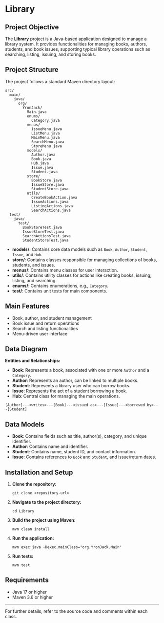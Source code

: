 
# Library

## Project Objective

The **Library** project is a Java-based application designed to manage a library system. It provides functionalities for managing books, authors, students, and book issues, supporting typical library operations such as searching, listing, issuing, and storing books.

## Project Structure

The project follows a standard Maven directory layout:

```
src/
  main/
    java/
      org/
        YronJack/
          Main.java
          enums/
            Category.java
          menus/
            IssueMenu.java
            ListMenu.java
            MainMenu.java
            SearchMenu.java
            StoreMenu.java
          models/
            Author.java
            Book.java
            Hub.java
            Issue.java
            Student.java
          store/
            BookStore.java
            IssueStore.java
            StudentStore.java
          utils/
            CreateBookAction.java
            IssueActions.java
            ListingActions.java
            SearchActions.java
  test/
    java/
      test/
        BookStoreTest.java
        IssueStoreTest.java
        SearchActionsTest.java
        StudentStoreTest.java
```

- **models/**: Contains core data models such as `Book`, `Author`, `Student`, `Issue`, and `Hub`.
- **store/**: Contains classes responsible for managing collections of books, students, and issues.
- **menus/**: Contains menu classes for user interaction.
- **utils/**: Contains utility classes for actions like creating books, issuing, listing, and searching.
- **enums/**: Contains enumerations, e.g., `Category`.
- **test/**: Contains unit tests for main components.

## Main Features

- Book, author, and student management
- Book issue and return operations
- Search and listing functionalities
- Menu-driven user interface

## Data Diagram

**Entities and Relationships:**

- **Book**: Represents a book, associated with one or more `Author` and a `Category`.
- **Author**: Represents an author, can be linked to multiple books.
- **Student**: Represents a library user who can borrow books.
- **Issue**: Represents the act of a student borrowing a book.
- **Hub**: Central class for managing the main operations.

```
[Author]---<writes>---[Book]---<issued as>---[Issue]---<borrowed by>---[Student]
```

## Data Models

- **Book**: Contains fields such as title, author(s), category, and unique identifier.
- **Author**: Contains name and identifier.
- **Student**: Contains name, student ID, and contact information.
- **Issue**: Contains references to `Book` and `Student`, and issue/return dates.

## Installation and Setup

1. **Clone the repository:**
   ```
   git clone <repository-url>
   ```

2. **Navigate to the project directory:**
   ```
   cd Library
   ```

3. **Build the project using Maven:**
   ```
   mvn clean install
   ```

4. **Run the application:**
   ```
   mvn exec:java -Dexec.mainClass="org.YronJack.Main"
   ```

5. **Run tests:**
   ```
   mvn test
   ```

## Requirements

- Java 17 or higher
- Maven 3.6 or higher

---

For further details, refer to the source code and comments within each class.